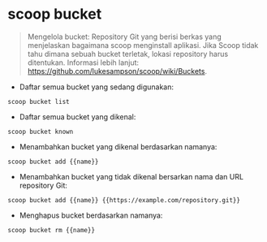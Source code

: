 # scoop bucket

> Mengelola bucket: Repository Git yang berisi berkas yang menjelaskan bagaimana scoop menginstall
> aplikasi. Jika Scoop tidak tahu dimana sebuah bucket terletak, lokasi repository harus ditentukan.
> Informasi lebih lanjut: <https://github.com/lukesampson/scoop/wiki/Buckets>.

- Daftar semua bucket yang sedang digunakan:

`scoop bucket list`

- Daftar semua bucket yang dikenal:

`scoop bucket known`

- Menambahkan bucket yang dikenal berdasarkan namanya:

`scoop bucket add {{name}}`

- Menambahkan bucket yang tidak dikenal bersarkan nama dan URL repository Git:

`scoop bucket add {{name}} {{https://example.com/repository.git}}`

- Menghapus bucket berdasarkan namanya:

`scoop bucket rm {{name}}`
